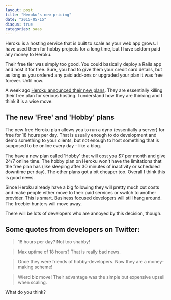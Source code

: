 ```yaml
---
layout: post
title: "Heroku's new pricing"
date: "2015-05-15"
disqus: true
categories: saas
---
```


Heroku is a hosting service that is built to scale as your web app grows. I have used
them for hobby projects for a long time, but I have seldom paid any money to Heroku.

Their free tier was simply too good. You could basically deploy a Rails app and host
it for free. Sure, you had to give them your credit card details, but as long as you
ordered any paid add-ons or upgraded your plan it was free forever. Until now.

A week ago [Heroku announced their new plans](https://blog.heroku.com/archives/2015/5/7/new-dyno-types-public-beta). They are essentially killing their free
plan for serious hosting. I understand how they are thinking and I think it is a wise move.

## The new 'Free' and 'Hobby' plans

The new free Heroku plan allows you to run a dyno (essentially a server) for free for 18 hours per day.
That is usually enough to do development and demo something to your clients, but not enough to host
something that is supposed to be online every day - like a blog.

The have a new plan called 'Hobby' that will cost you $7 per month and give 24/7 online time. The hobby plan on Heroku won't have the limitations that the free plan has (like sleeping after 30 minutes of inactivity or scheduled downtime per day).
The other plans got a bit cheaper too. Overall I think this is good news.

Since Heroku already have a big following they will pretty much cut costs and make people either
move to their paid services or switch to another provider. This is smart. Business focused developers will still hang around. The freebie-hunters will move away.

There will be lots of developers who are annoyed by this decision, though. 

## Some quotes from developers on Twitter:

> 18 hours per day? Not too shabby!

> Max uptime of 18 hours? That is really bad news.

> Once they were friends of hobby-developers. Now they are a money-making scheme!

> Wierd biz move! Their advantage was the simple but expensive upsell when scaling.

What do you think?
